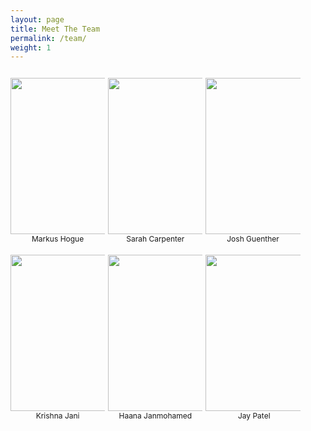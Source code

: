 ```yaml
---
layout: page
title: Meet The Team
permalink: /team/
weight: 1
---
```




<p style="float: left; font-size: 9pt; text-align: center; width: 30%; margin-right: 1%; margin-bottom: 0.5em; "><img src="/biowebsite/assets/markus-hogue.jpg" style="width: 100%; width:200px; height:250px;">Markus Hogue</p>

<p style="float: left; font-size: 9pt; text-align: center; width: 30%; margin-right: 1%; margin-bottom: 0.5em;"><img src="/biowebsite/assets/Sarah Carpenter.jpg" style="width: 100%; width:200px; height:250px;">Sarah Carpenter</p>

<p style="float: left; font-size: 9pt; text-align: center; width: 30%; margin-right: 1%; margin-bottom: 0.5em;"><img src="/biowebsite/assets/Joshua Guenther.JPG" style="width: 100%; width:200px; height:250px;">Josh Guenther</p>

<p style="clear: both;">

<p style="float: left; font-size: 9pt; text-align: center; width: 30%; margin-right: 1%; margin-bottom: 0.5em;"><img src="/biowebsite/assets/emptyprofile.png" style="width: 100%; width:200px; height:250px;">Krishna Jani</p>

<p style="float: left; font-size: 9pt; text-align: center; width: 30%; margin-right: 1%; margin-bottom: 0.5em;"><img src="/biowebsite/assets/Haana.JPG" style="width: 100%; width:200px; height:250px;">Haana Janmohamed</p>

<p style="float: left; font-size: 9pt; text-align: center; width: 30%; margin-right: 1%; margin-bottom: 0.5em;"><img src="/biowebsite/assets/emptyprofile.png" style="width: 100%; width:200px; height:250px;"> &#8205; Jay Patel</p>

<p style="clear: both;">


